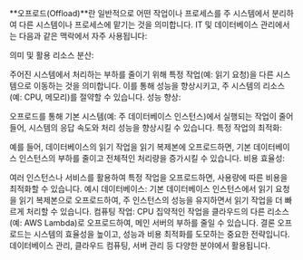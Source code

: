 
**오프로드(Offload)**란 일반적으로 어떤 작업이나 프로세스를 주 시스템에서 분리하여 다른 시스템이나 프로세스에 맡기는 것을 의미합니다. IT 및 데이터베이스 관리에서는 다음과 같은 맥락에서 자주 사용됩니다:

의미 및 활용
리소스 분산:

주어진 시스템에서 처리하는 부하를 줄이기 위해 특정 작업(예: 읽기 요청)을 다른 시스템으로 이동하는 것을 의미합니다. 이를 통해 성능을 향상시키고, 주 시스템의 리소스(예: CPU, 메모리)를 절약할 수 있습니다.
성능 향상:

오프로드를 통해 기본 시스템(예: 주 데이터베이스 인스턴스)에서 실행되는 작업이 줄어들어, 시스템의 응답 속도와 처리 성능을 향상시킬 수 있습니다.
특정 작업의 최적화:

예를 들어, 데이터베이스의 읽기 작업을 읽기 복제본에 오프로드하면, 기본 데이터베이스 인스턴스의 부하를 줄이고 전체적인 처리량을 증가시킬 수 있습니다.
비용 효율성:

여러 인스턴스나 서비스를 활용하여 특정 작업을 오프로드하면, 사용량에 따른 비용을 최적화할 수 있습니다.
예시
데이터베이스: 기본 데이터베이스 인스턴스에서 읽기 요청을 읽기 복제본으로 오프로드하여, 주 인스턴스의 성능을 유지하면서 읽기 작업을 더 빠르게 처리할 수 있습니다.
컴퓨팅 작업: CPU 집약적인 작업을 클라우드의 다른 리소스(예: AWS Lambda)로 오프로드하여, 메인 서버의 부하를 줄일 수 있습니다.
결론
오프로드는 시스템의 효율성을 높이고, 성능과 비용 최적화를 도모하는 중요한 전략입니다. 데이터베이스 관리, 클라우드 컴퓨팅, 서버 관리 등 다양한 분야에서 활용됩니다.